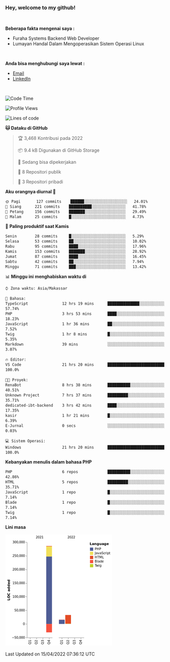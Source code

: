 <h3>Hey, welcome to my github!</h3>

<br>

<p><strong>Beberapa fakta mengenai saya :</strong></p>

<ul>
  <li>Furaha Systems Backend Web Developer</li>
  <li>Lumayan Handal Dalam Mengoperasikan Sistem Operasi Linux</li>
</ul>

<br>

<p><strong>Anda bisa menghubungi saya lewat :</strong></p>

<ul>
  <li><a href="mailto:renaldiapriyanto419@gmail.com">Email</a></li>
  <li><a href="https://www.linkedin.com/in/renaldi-kadang-314314206/">LinkedIn</a></li>
</ul>

<br>

<!--START_SECTION:waka-->
![Code Time](http://img.shields.io/badge/Code%20Time-79%20hrs%2045%20mins-blue)

![Profile Views](http://img.shields.io/badge/Profil%20dilihat-2-blue)

![Lines of code](https://img.shields.io/badge/Sejak%20Hello%20World%20aku%20telah%20menulis-304%20Thousand%20baris%20kode-blue)

**🐱 Dataku di GitHub** 

> 🏆 3,468 Kontribusi pada 2022
 > 
> 📦 9.4 kB Digunakan di GitHub Storage 
 > 
> 💼 Sedang bisa dipekerjakan
 > 
> 📜 8 Repositori publik 
 > 
> 🔑 3 Repositori pribadi  
 > 
**Aku orangnya diurnal 🐤** 

```text
🌞 Pagi       127 commits    ██████░░░░░░░░░░░░░░░░░░░   24.01% 
🌆 Siang      221 commits    ██████████░░░░░░░░░░░░░░░   41.78% 
🌃 Petang     156 commits    ███████░░░░░░░░░░░░░░░░░░   29.49% 
🌙 Malam      25 commits     █░░░░░░░░░░░░░░░░░░░░░░░░   4.73%

```
📅 **Paling produktif saat Kamis** 

```text
Senin        28 commits     █░░░░░░░░░░░░░░░░░░░░░░░░   5.29% 
Selasa       53 commits     ██░░░░░░░░░░░░░░░░░░░░░░░   10.02% 
Rabu         95 commits     ████░░░░░░░░░░░░░░░░░░░░░   17.96% 
Kamis        153 commits    ███████░░░░░░░░░░░░░░░░░░   28.92% 
Jumat        87 commits     ████░░░░░░░░░░░░░░░░░░░░░   16.45% 
Sabtu        42 commits     ██░░░░░░░░░░░░░░░░░░░░░░░   7.94% 
Minggu       71 commits     ███░░░░░░░░░░░░░░░░░░░░░░   13.42%

```


📊 **Minggu ini menghabiskan waktu di** 

```text
⌚︎ Zona waktu: Asia/Makassar

💬 Bahasa: 
TypeScript               12 hrs 19 mins      ██████████████░░░░░░░░░░░   57.74% 
PHP                      3 hrs 53 mins       ████░░░░░░░░░░░░░░░░░░░░░   18.23% 
JavaScript               1 hr 36 mins        ██░░░░░░░░░░░░░░░░░░░░░░░   7.52% 
Twig                     1 hr 8 mins         █░░░░░░░░░░░░░░░░░░░░░░░░   5.35% 
Markdown                 39 mins             ░░░░░░░░░░░░░░░░░░░░░░░░░   3.07%

🔥 Editor: 
VS Code                  21 hrs 20 mins      █████████████████████████   100.0%

🐱‍💻 Proyek: 
RenaBot                  8 hrs 38 mins       ██████████░░░░░░░░░░░░░░░   40.51% 
Unknown Project          7 hrs 37 mins       █████████░░░░░░░░░░░░░░░░   35.71% 
dedicated-ibt-backend    3 hrs 42 mins       ████░░░░░░░░░░░░░░░░░░░░░   17.35% 
kasir                    1 hr 21 mins        █░░░░░░░░░░░░░░░░░░░░░░░░   6.39% 
E-Jurnal                 0 secs              ░░░░░░░░░░░░░░░░░░░░░░░░░   0.03%

💻 Sistem Operasi: 
Windows                  21 hrs 20 mins      █████████████████████████   100.0%

```

**Kebanyakan menulis dalam bahasa PHP** 

```text
PHP                      6 repos             ██████████░░░░░░░░░░░░░░░   42.86% 
HTML                     5 repos             █████████░░░░░░░░░░░░░░░░   35.71% 
JavaScript               1 repo              █░░░░░░░░░░░░░░░░░░░░░░░░   7.14% 
Blade                    1 repo              █░░░░░░░░░░░░░░░░░░░░░░░░   7.14% 
Twig                     1 repo              █░░░░░░░░░░░░░░░░░░░░░░░░   7.14%

```


**Lini masa**

![Chart not found](https://raw.githubusercontent.com/Sylent-Sys/Sylent-Sys/main/charts/bar_graph.png) 


 Last Updated on 15/04/2022 07:36:12 UTC
<!--END_SECTION:waka-->
